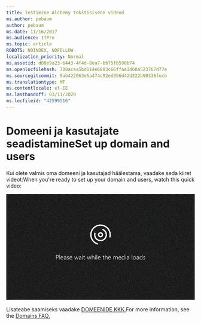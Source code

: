 ```yaml
---
title: Testimine Alchemy tekstisisene videod
ms.author: pebaum
author: pebaum
ms.date: 11/16/2017
ms.audience: ITPro
ms.topic: article
ROBOTS: NOINDEX, NOFOLLOW
localization_priority: Normal
ms.assetid: d00e9a23-6443-4f4d-8ea7-bb75fb590b74
ms.openlocfilehash: 700acaa5bd114e6883c66ffaa1d60a523767d77e
ms.sourcegitcommit: 9ab422063e5a474c92ed956d42d222b90336fecb
ms.translationtype: MT
ms.contentlocale: et-EE
ms.lasthandoff: 03/11/2020
ms.locfileid: "42599516"
---
```

# <a name="set-up-domain-and-users"></a><span data-ttu-id="2256b-102">Domeeni ja kasutajate seadistamine</span><span class="sxs-lookup"><span data-stu-id="2256b-102">Set up domain and users</span></span>

<span data-ttu-id="2256b-103">Kui olete valmis oma domeeni ja kasutajad häälestama, vaadake seda kiiret videot:</span><span class="sxs-lookup"><span data-stu-id="2256b-103">When you're ready to set up your domain and users, watch this quick video:</span></span>
  
![Teie brauser ei toeta videot.](media/MSN_Video_Widget.gif)
  
<span data-ttu-id="2256b-106">Lisateabe saamiseks vaadake [DOMEENIDE KKK.](https://docs.microsoft.com/office365/admin/setup/domains-faq)</span><span class="sxs-lookup"><span data-stu-id="2256b-106">For more information, see the [Domains FAQ.](https://docs.microsoft.com/office365/admin/setup/domains-faq)</span></span>